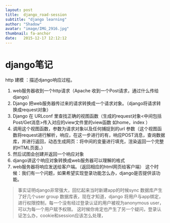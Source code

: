 ```yaml
---
layout: post
title:  django_road-session
subtitle: "django learning"
author: "Shadow"
avatar: "image/IMG_2916.jpg"
thumbnail: fa-anchor
date:   2015-12-17 12:12:12
---
```

# django笔记
http 建模 ：描述django响应过程。

1. web服务器收到一个http请求（Apache 收到一个Post请求，通过什么传给django）
2. Django 把web服务器传过来的请求转换成一个请求对象。（django将请求转换成request对象）
3. Django 在 URLconf 里查找正确的视图函数（生成的request对象<中间包括Post/Get消息>传入对应的view文件里的view函数  如home，index ）
4. 调用这个视图函数，参数为请求对象以及任何捕捉到的url 参数（这个视图函数将request进行解析，响应，在这一步进行的有，响应POST消息，查询数据库，并进行返回，动态生成网页：将中间的变量进行填充，渲染返回一个完整的HTML页面，）
5. 然后试图会创建并返回一个响应对象
6. django讲这个响应对象转换成web服务器可以理解的格式
7. web服务器将响应发送给客户端。（返回相应的html网页给客户端）
这个时候：我们有一个问题，如果希望实现登录功能怎么办，django是否提供该功能。
>事实证明django非常强大，回忆起来当时新建app的时候sync 数据库产生了好几个user group 数据库表，现在才知道，django 将用户与app绑定，进行权限控制，每一个没有经过登录认证的用户被视为anonymous user，可以为每一个用户赋予权限。
这时候你肯定也产生了另一个疑问，登录认证怎么办，cookie和session应该怎么处理，
